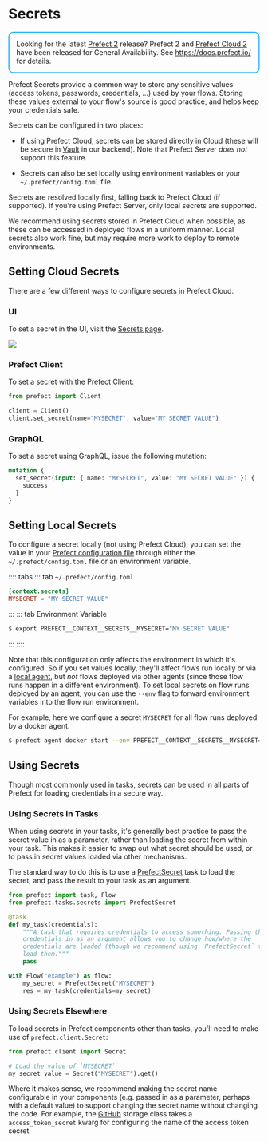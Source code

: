 # Secrets

<div style="border: 2px solid #27b1ff; border-radius: 10px; padding: 1em;">
Looking for the latest <a href="https://docs.prefect.io/">Prefect 2</a> release? Prefect 2 and <a href="https://app.prefect.cloud">Prefect Cloud 2</a> have been released for General Availability. See <a href="https://docs.prefect.io/">https://docs.prefect.io/</a> for details.
</div>

Prefect Secrets provide a common way to store any sensitive values (access
tokens, passwords, credentials, ...) used by your flows. Storing these values
external to your flow's source is good practice, and helps keep your
credentials safe.

Secrets can be configured in two places:

- If using Prefect Cloud, secrets can be stored directly in Cloud (these will
  be secure in [Vault](https://www.vaultproject.io) in our backend). Note that
  Prefect Server _does not_ support this feature.

- Secrets can also be set locally using environment variables or your
  `~/.prefect/config.toml` file.

Secrets are resolved locally first, falling back to Prefect Cloud (if
supported). If you're using Prefect Server, only local secrets are supported.

We recommend using secrets stored in Prefect Cloud when possible, as these can
be accessed in deployed flows in a uniform manner. Local secrets also work
fine, but may require more work to deploy to remote environments.


## Setting Cloud Secrets <Badge text="Cloud"/>

There are a few different ways to configure secrets in Prefect Cloud.

### UI

To set a secret in the UI, visit the [Secrets page](/orchestration/ui/team-settings.md#secrets).

![](/orchestration/ui/team-secrets.png)

### Prefect Client

To set a secret with the Prefect Client:

```python
from prefect import Client

client = Client()
client.set_secret(name="MYSECRET", value="MY SECRET VALUE")
```

### GraphQL <Badge text="GQL"/>

To set a secret using GraphQL, issue the following mutation:

```graphql
mutation {
  set_secret(input: { name: "MYSECRET", value: "MY SECRET VALUE" }) {
    success
  }
}
```

## Setting Local Secrets

To configure a secret locally (not using Prefect Cloud), you can set the value
in your [Prefect configuration file](/core/concepts/configuration.md) through
either the `~/.prefect/config.toml` file or an environment variable.

:::: tabs
::: tab `~/.prefect/config.toml`
```toml
[context.secrets]
MYSECRET = "MY SECRET VALUE"
```
:::
::: tab Environment Variable
```bash
$ export PREFECT__CONTEXT__SECRETS__MYSECRET="MY SECRET VALUE"
```
:::
::::

Note that this configuration only affects the environment in which it's
configured. So if you set values locally, they'll affect flows run locally or
via a [local agent](/orchestration/agents/local.md), but _not_ flows deployed
via other agents (since those flow runs happen in a different environment). To
set local secrets on flow runs deployed by an agent, you can use the `--env`
flag to forward environment variables into the flow run environment.

For example, here we configure a secret `MYSECRET` for all flow runs deployed
by a docker agent.

```bash
$ prefect agent docker start --env PREFECT__CONTEXT__SECRETS__MYSECRET="MY SECRET VALUE"
```


## Using Secrets

Though most commonly used in tasks, secrets can be used in all parts of Prefect
for loading credentials in a secure way.

### Using Secrets in Tasks

When using secrets in your tasks, it's generally best practice to pass the
secret value in as a parameter, rather than loading the secret from within your
task. This makes it easier to swap out what secret should be used, or to pass
in secret values loaded via other mechanisms.

The standard way to do this is to use a
[PrefectSecret](/api/latest/tasks/secrets.html#prefectsecret) task to load the
secret, and pass the result to your task as an argument.

```python
from prefect import task, Flow
from prefect.tasks.secrets import PrefectSecret

@task
def my_task(credentials):
    """A task that requires credentials to access something. Passing the
    credentials in as an argument allows you to change how/where the
    credentials are loaded (though we recommend using `PrefectSecret` tasks to
    load them."""
    pass

with Flow("example") as flow:
    my_secret = PrefectSecret("MYSECRET")
    res = my_task(credentials=my_secret)
```

### Using Secrets Elsewhere

To load secrets in Prefect components other than tasks, you'll need to make use
of `prefect.client.Secret`:

```python
from prefect.client import Secret

# Load the value of `MYSECRET`
my_secret_value = Secret("MYSECRET").get()
```

Where it makes sense, we recommend making the secret name configurable in your
components (e.g. passed in as a parameter, perhaps with a default value) to
support changing the secret name without changing the code. For example, the
[GitHub](/orchestration/flow_config/storage.md#github) storage class takes a
`access_token_secret` kwarg for configuring the name of the access token
secret.
